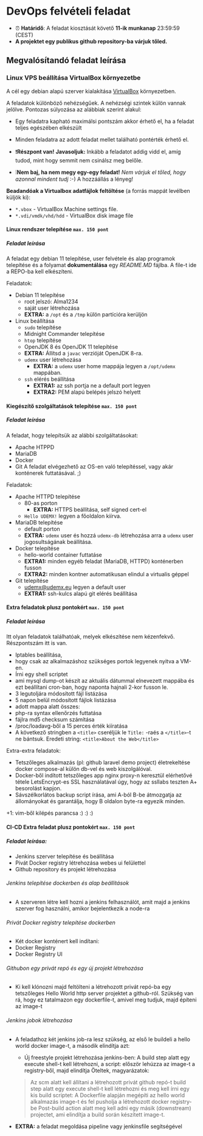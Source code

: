 # DevOps felvételi feladat

* :alarm_clock: **Határidő**: A feladat kiosztását követő **11-ik munkanap** 23:59:59 (CEST)
* **A projektet egy publikus github repository-ba várjuk tőled.**

## Megvalósítandó feladat leírása
### Linux VPS beállítása VirtualBox környezetbe
A cél egy debian alapú szerver kialakítása [VirtualBox](https://www.virtualbox.org/) környezetben.

A feladatok különböző nehézségűek. A nehézségi szintek külön vannak jelölve.
Pontozas súlyozása az alábbiak szerint alakul:
  * Egy feladatra kapható maximálsi pontszám akkor érhető el, ha a feladat teljes egészében elkészült

  * Minden feladatra az adott feladat mellet található pontérték érhető el. 

  * :exclamation:**Részpont van!**
    **Javasoljuk:** Inkább a feladatot addig vidd el, amíg tudod, mint hogy semmit nem csinálsz meg belőle.
  * :grey_exclamation:**Nem baj, ha nem megy egy-egy feladat!** 
    _Nem várjuk el tőled, hogy azonnal mindent tudj_ :-) A hozzáállás a lényeg!

**Beadandóak a Virtualbox adatfájlok feltöltése** (a forrás mappát levélben küljök ki):
  * `*.vbox` - VirtualBox Machine settings file.
  * `*.vdi/vmdk/vhd/hdd` - VirtualBox disk image file

#### Linux rendszer telepítése `max. 150 pont`
##### Feladat leírása
A feladat egy debian 11 telepítése, user felvétele és alap programok telepítése és a folyamat **dokumentálása** egy _README.MD_ fájlba. A file-t ide a REPO-ba kell elkészíteni.

Feladatok:
  * Debian 11 telepítése
    * root jelszó: Alma1234
    * saját user létrehozása
    * **EXTRA:** a `/opt` és a `/tmp` külön partícióra kerüljön
  * Linux beállítása
    * `sudo` telepítése
    * Midnight Commander telepítése
    * `htop` telepítése
    * OpenJDK 8 és OpenJDK 11 telepítése
    * **EXTRA:** Állítsd a `javac` verzióját OpenJDK 8-ra.
    * `udemx` user létrehozása
      * **EXTRA:** a `udemx` user home mappája legyen a `/opt/udemx` mappában.
    * `ssh` elérés beállítása
      * **EXTRA1:** az ssh portja ne a default port legyen
      * **EXTRA2:** PEM alapú belépés jelszó helyett
	
#### Kiegészítő szolgáltatások telepítése `max. 150 pont`
##### Feladat leírása
A feladat, hogy telepítsük az alábbi szolgáltatásokat:
  - Apache HTPPD
  - MariaDB
  - Docker
  - Git
A feladat elvégezhető az OS-en való telepítéssel, vagy akár konténerek futtatásával. ;)

Feladatok:
  * Apache HTTPD telepítése
    * 80-as porton
      * **EXTRA:** HTTPS beállítása, self signed cert-el
	* `Hello UDEMX!` legyen a főoldalon kiírva.
  * MariaDB telepítése
    * default porton
	* **EXTRA:** `udemx` user és hozzá `udemx-db` létrehozása arra a `udemx` user jogosultságának beállítása.
  * Docker telepítése
    * hello-world container futtatáse
    * **EXTRA1:** minden egyéb feladat (MariaDB, HTTPD) konténerben fusson
    * **EXTRA2:** minden kontner automatikusan elindul a virtualis géppel
  * Git telepítése
    * udemx@udemx.eu legyen a default user
	* **EXTRA1:** ssh-kulcs alapú git elérés beállítása
	
#### Extra feladatok plusz pontokért `max. 150 pont`
##### Feladat leírása
Itt olyan feladatok találhatóak, melyek elkészítése nem kézenfekvő. Részpontszám itt is van.
  - Iptables beállítása, 
  - hogy csak az alkalmazáshoz szükséges portok legyenek nyitva a VM-en.
  - Írni egy shell scriptet 
  - ami mysql dump-ot készít az aktuális dátummal elnevezett mappába és ezt beállítani cron-ban, hogy naponta hajnali 2-kor fusson le.
  - 3 legutoljára módosított fájl listázása
  - 5 napon belül módosított fájlok listázása
  - adott mappa alatt összes:
  - php-ra syntax ellenőrzés futtatása
  - fájlra md5 checksum számítása
  - /proc/loadavg-ből a 15 perces érték kiíratása
  - A következő stringben a `<title>` cseréljük le `Title:` -raés a `</title>`-t ne bántsuk. Eredeti string: `<title>About the Web</title>`

Extra-extra feladatok:
  - Tetszőleges alkalmazás (pl: github laravel demo project) életrekeltése docker compose-al külön db-vel és web kiszolgálóval.
  - Docker-ből indított tetszőleges app nginx proxy-n keresztül elérhetővé tétele LetsEncrypt-es SSL használatával úgy, hogy az ssllabs teszten A+ besorolást kapjon.
  - Sávszélkorlátos backup script írása, ami A-ból B-be átmozgatja az állományokat és garantálja, hogy B oldalon byte-ra egyezik minden.

  +1: vim-ből kilépés parancsa :) :) :)

#### CI-CD Extra feladat plusz pontokért `max. 150 pont`
##### Feladat leírása:
  * Jenkins szerver telepítése és beállítása
  * Pivát Docker registry létrehozása webes ui felülettel
  * Github repository és projekt létrehozása
	
###### Jenkins telepítése dockerben és alap beállítások	
  * A szerveren létre kell hozni a jenkins felhasználót, amit majd a jenkins szerver fog használni, amikor bejelentkezik a node-ra

###### Privát Docker registry telepítése dockerben
  * Két docker konténert kell indítani:
  * Docker Registry
  * Docker Registry UI

###### Githubon egy privát repó és egy új projekt létrehozása 
 * Ki kell klónozni majd feltölteni a létrehozott privát repó-ba egy tetszőleges Hello World http server projektet a github-ról.
   Szükség van rá, hogy ez tatalmazon egy dockerfile-t, amivel meg tudjuk, majd építeni az image-t

###### Jenkins jobok létrehozása
 * A feladathoz két jenkins job-ra lesz szükség, az első le buildeli a hello world docker image-t, a második elindítja azt:
   * Új freestyle projekt létrehozása jenkins-ben:
   A build step alatt egy execute shell-t kell létrehozni, a script:
   először lehúzza az image-t a registry-ből, majd elindítja
   Öteltek, magyarázatok:
   
   >Az scm alatt kell állítani a létrehozott privát github repó-t build step alatt egy execute shell-t kell létrehozni és meg kell írni egy kis build scriptet:
   A Dockerfile alapján megépíti az hello world alkalmazás image-t és fel pusholja a  létrehozott docker registry-be Post-build action alatt meg kell adni egy másik (downstream) projectet, ami elindítja a build során készített image-t.

* **EXTRA:** a feladat megoldása pipeline vagy jenkinsfile segítségével
